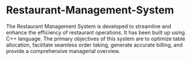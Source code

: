 # Restaurant-Management-System
The Restaurant Management System is developed to streamline and enhance the efficiency of restaurant operations. It has been built up using C++ language. The primary objectives of this system are to optimize table allocation, facilitate seamless order taking, generate accurate billing, and provide a comprehensive managerial overview. 
